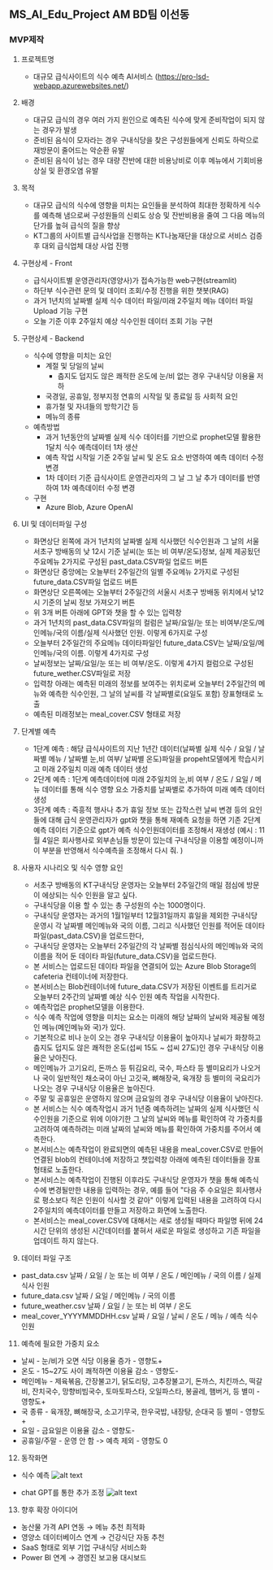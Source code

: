 ## MS_AI_Edu_Project                            AM BD팀 이선동 
### MVP제작
 1. 프로젝트명
    * 대규모 급식사이트의 식수 예측 AI서비스 (https://pro-lsd-webapp.azurewebsites.net/)

 2. 배경
    * 대규모 급식의 경우 여러 가지 원인으로 예측된 식수에 맞게 준비작업이 되지 않는 경우가 발생
    * 준비된 음식이 모자라는 경우 구내식당을 찾은 구성원들에게 신뢰도 하락으로 재방문이 줄어드는 악순환 유발
    * 준비된 음식이 남는 경우 대량 잔반에 대한 비용낭비로 이후 메뉴에서 기회비용 상실 및 환경오염 유발 

 4. 목적
    * 대규모 급식의 식수에 영향을 미치는 요인들을 분석하여 최대한 정확하게 식수를 예측해 냄으로써
     구성원들의 신뢰도 상승 및 잔반비용을 줄여 그 다음 메뉴의 단가를 높혀 급식의 질을 향상
    * KT그룹의 사이트별 급식사업을 진행하는 KT나눔재단을 대상으로 서비스 검증 후 대외 급식업체 대상 사업 진행  

 6. 구현상세 - Front
    * 급식사이트별 운영관리자(영양사)가 접속가능한  web구현(streamlit)
    * 하단부 식수관련 문의 및 데이터 조회/수정 진행을 위한 챗봇(RAG)
    * 과거 1년치의 날짜별 실제 식수 데이터 파일/미래 2주일치 메뉴 데이터 파일 Upload 기능 구현
    * 오늘 기준 이후 2주일치 예상 식수인원 데이터 조회 기능 구현     
    
 6. 구현상세 - Backend
    * 식수에 영향을 미치는 요인
       - 계절 및 당일의 날씨
         - 춥지도 덥지도 않은 쾌적한 온도에 눈/비 없는 경우 구내식당 이용율 저하 
       - 국경일, 공휴일, 정부지정 연휴의 시작일 및 종료일 등 사회적 요인
       - 휴가철 및 자녀들의 방학기간 등
       - 메뉴의 종류
    * 예측방법
       - 과거 1년동안의 날짜별 실제 식수 데이터를 기반으로 prophet모델 활용한 1달치 식수 예측데이터 1차 생산
       - 예측 작업 시작일 기준 2주일 날씨 및 온도 요소 반영하여 예측 데이터 수정 변경
       - 1차 데이터 기준 급식사이트 운영관리자의 그 날 그 날 추가 데이터를 반영하여 1차 예측데이터 수정 변경
    * 구현
       - Azure Blob, Azure OpenAI

7. UI 및 데이터파일 구성
   * 화면상단 왼쪽에 과거 1년치의 날짜별 실제 식사했던 식수인원과 그 날의 서울 서초구 방배동의 낮 12시 기준 날씨(눈 또는 비 여부/온도)정보, 실제 제공됬던 주요메뉴 2가지로 구성된 past_data.CSV파일 업로드 버튼
   * 화면상단 중앙에는 오늘부터 2주일간의 일별 주요메뉴 2가지로 구성된  future_data.CSV파일 업로드 버튼
   * 화면상단 오른쪽에는 오늘부터 2주일간의 서울시 서초구 방배동 위치에서 낮12시 기준의 날씨 정보 가져오기 버튼
   * 위 3개 버튼 아래에 GPT와 챗을 할 수 있는 입력창
   * 과거 1년치의 past_data.CSV파일의 컬럼은 날짜/요일/눈 또는 비여부/온도/메인메뉴/국의 이름/실제 식사했던 인원. 이렇게 6가지로 구성
   * 오늘부터 2주일간의 주요메뉴 데이타파일인 future_data.CSV는 날짜/요일/메인메뉴/국의 이름. 이렇게 4가지로 구성
   * 날씨정보는 날짜/요일/눈 또는 비 여부/온도. 이렇게 4가지 컬럼으로 구성된 future_wether.CSV파일로 저장 
   * 입력창 아래는 예측된 미래의 정보를 보여주는 위치로써 오늘부터 2주일간의 메뉴와 예측한 식수인원, 그 날의 날씨를 각 날짜별로(요일도 포함) 장표형태로 노출
   * 예측된 미래정보는 meal_cover.CSV 형태로 저장

8. 단계별 예측
   * 1단계 예측 : 해당 급식사이트의 지난 1년간 데이터(날짜별 실제 식수 / 요일 / 날짜별 메뉴 / 날짜별 눈,비 여부/ 날짜별 온도)파일을 propeht모델에게 학습시키고 미래 2주일치 미래 예측 데이터 생성
   * 2단계 예측 : 1단계 예측데이터에 미래 2주일치의 눈,비 여부 / 온도 / 요일 / 메뉴 데이터를 통해
   식수 영향 요소 가중치를 날짜별로 추가하여 미래 예측 데이터 생성
   * 3단계 예측 : 즉흥적 행사나 추가 휴일 정보 또는 갑작스런 날씨 변경 등의 요인들에 대해 급식 운영관리자가 gpt와 챗을 통해 재예측 요청을 하면 기존 2단계 예측 데이터 기준으로 gpt가 예측 식수인원데이터를 조정해서 재생성 
   (예시 : 11월 4일은 회사행사로 외부손님들 방문이 있는데 구내식당을 이용할 예정이니까 이 부분을 반영해서 식수예측을 조정해서 다시 줘. )

9. 사용자 시나리오 및 식수 영향 요인
   * 서초구 방배동의 KT구내식당 운영자는 오늘부터 2주일간의 매일 점심에 방문이 에상되는 식수 인원을 알고 싶다.
   * 구내식당을 이용 할 수 있는 총 구성원의 수는 1000명이다.
   * 구내식당 운영자는 과거의 1월1일부터 12월31일까지 휴일을 제외한 구내식당 운영시 각 날짜별 메인메뉴와 국의 이름, 그리고 식사했던 인원를 적어둔 데이타 파일(past_data.CSV)을 업로드한다,
   * 구내식당 운영자는 오늘부터 2주일간의 각 날짜별 점심식사의 메인메뉴와 국의 이름을 적어 둔 데이타 파일(future_data.CSV)을 업로드한다.
   * 본 서비스는 업로드된 데이타 파일을 연결되어 있는 Azure Blob Storage의 cafeteria 컨테이너에 저장한다. 
   * 본서비스는 Blob컨테이너에 future_data.CSV가 저장된 이벤트를 트리거로 오늘부터 2주간의 날짜별 예상 식수 인원 예측 작업을 시작한다.
   * 예측작업은 prophet모델을 이용한다.
   * 식수 예측 작업에 영향을 미치는 요소는 미래의 해당 날짜의 날씨와 제공될 예정인 메뉴(메인메뉴와 국)가 있다.
   * 기본적으로 비나 눈이 오는 경우 구내식당 이용율이 높아지나 날씨가 화창하고 춥지도 덥지도 않은 쾌적한 온도(섭씨 15도 ~ 섭씨 27도)인 경우 구내식당 이용율은 낮아진다.
   * 메인메뉴가 고기요리, 돈까스 등 튀김요리, 국수, 파스타 등 별미요리가 나오거나 국이 일반적인 채소국이 아닌 고깃국, 뼈해장국, 육개장 등 별미의 국요리가 나오는 경우 구내식당 이용율은 높아진다.
   * 주말 및 공휴일은 운영하지 않으며 금요일의 경우 구내식당 이용율이 낮아진다.
   * 본 서비스는 식수 예측작업시 과거 1년중 예측하려는 날짜의 실제 식사했던 식수인원을 기준으로 위에 이야기한 그 날의 날씨와 메뉴를 확인하여 각 가중치를 고려하여 예측하려는 미래 날짜의 날씨와 메뉴를 확인하여 가중치를 주어서 예측한다.
   * 본서비스는 예측작업이 완료되면의 예측된 내용을 meal_cover.CSV로 만들어 연결된  blob의 컨테이너에 저장하고 챗입력창 아래에 예측된 데이터들을 장표형태로 노출한다.
   * 본서비스는 예측작업이 진행된 이후라도 구내식당 운영자가 챗을 통해 예측식수에 변경될만한 내용을 입력하는 경우, 예를 들어 "다음 주 수요일은 회사행사로 평소보다 적은 인원이 식사할 것 같아" 이렇게 입력된 내용을 고려하여 다시 2주일치의 예측데이터를 만들고 저장하고 화면에 노출한다.
   * 본서비스는 meal_cover.CSV에 대해서는 새로 생성될 때마다 파일명 뒤에 24시간 단위의 생성된 시간데이터를 붙혀서 새로운 파일로 생성하고 기존 파일을 업데이트 하지 않는다.

10. 데이터 파일 구조
   * past_data.csv  날짜 / 요일 / 눈 또는 비 여부 / 온도 / 메인메뉴 / 국의 이름 / 실제 식사 인원
   * future_data.csv 날짜 / 요일 / 메인메뉴 / 국의 이름
   * future_weather.csv 날짜 / 요일 / 눈 또는 비 여부 / 온도
   * meal_cover_YYYYMMDDHH.csv 날짜 / 요일 / 날씨 / 온도 / 메뉴 / 예측 식수 인원

11. 예측에 필요한 가중치 요소
   * 날씨 - 눈/비가 오면 식당 이용율 증가 - 영향도+
   * 온도 - 15~27도 사이 쾌적하면 이용율 감소 - 영향도-
   * 메인메뉴 - 제육볶음, 간장불고기, 닭도리탕, 고추장불고기, 돈까스, 치킨까스, 떡갈비, 잔치국수, 망향비빔국수, 토마토파스타, 오일파스타, 봉골레, 햄버거, 등 별미 - 영향도+
   * 국 종류 - 육개장, 뼈해장국, 소고기무국, 한우국밥, 내장탕, 순대국 등 별미 - 영향도+
   * 요일 - 금요일은 이용율 감소 - 영향도-
   * 공휴일/주말 - 운영 안 함 -> 예측 제외 - 영향도 0

12. 동작화면
   * 식수 예측 
   ![alt text](predict1-1.JPG)

   * chat GPT를 통한 추가 조정 
   ![alt text](predict2-1.JPG)
   
13. 향후 확장 아이디어
   * 농산물 가격 API 연동 → 메뉴 추천 최적화
   * 영양소 데이터베이스 연계 → 건강식단 자동 추천
   * SaaS 형태로 외부 기업 구내식당 서비스화
   * Power BI 연계 → 경영진 보고용 대시보드


